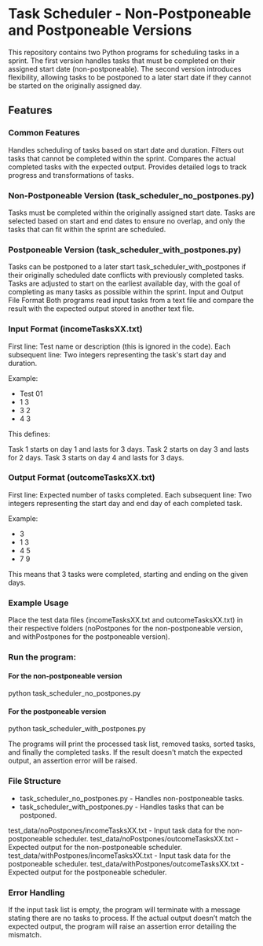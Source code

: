 # Task Scheduler - Non-Postponeable and Postponeable Versions
This repository contains two Python programs for scheduling tasks in a sprint. The first version handles tasks that must be completed on their assigned start date (non-postponeable). The second version introduces flexibility, allowing tasks to be postponed to a later start date if they cannot be started on the originally assigned day.

## Features
### Common Features
Handles scheduling of tasks based on start date and duration.
Filters out tasks that cannot be completed within the sprint.
Compares the actual completed tasks with the expected output.
Provides detailed logs to track progress and transformations of tasks.
### Non-Postponeable Version (task_scheduler_no_postpones.py)
Tasks must be completed within the originally assigned start date.
Tasks are selected based on start and end dates to ensure no overlap, and only the tasks that can fit within the sprint are scheduled.
### Postponeable Version (task_scheduler_with_postpones.py)
Tasks can be postponed to a later start task_scheduler_with_postpones if their originally scheduled date conflicts with previously completed tasks.
Tasks are adjusted to start on the earliest available day, with the goal of completing as many tasks as possible within the sprint.
Input and Output File Format
Both programs read input tasks from a text file and compare the result with the expected output stored in another text file.

### Input Format (incomeTasksXX.txt)
First line: Test name or description (this is ignored in the code).
Each subsequent line: Two integers representing the task's start day and duration.

Example:

* Test 01
* 1 3
* 3 2
* 4 3

This defines:

Task 1 starts on day 1 and lasts for 3 days.
Task 2 starts on day 3 and lasts for 2 days.
Task 3 starts on day 4 and lasts for 3 days.
### Output Format (outcomeTasksXX.txt)
First line: Expected number of tasks completed.
Each subsequent line: Two integers representing the start day and end day of each completed task.

Example:

* 3
* 1 3
* 4 5
* 7 9

This means that 3 tasks were completed, starting and ending on the given days.

### Example Usage
Place the test data files (incomeTasksXX.txt and outcomeTasksXX.txt) in their respective folders (noPostpones for the non-postponeable version, and withPostpones for the postponeable version).

### Run the program:

#### For the non-postponeable version
python task_scheduler_no_postpones.py

#### For the postponeable version
python task_scheduler_with_postpones.py

The programs will print the processed task list, removed tasks, sorted tasks, and finally the completed tasks. If the result doesn't match the expected output, an assertion error will be raised.
### File Structure
* task_scheduler_no_postpones.py - Handles non-postponeable tasks.
* task_scheduler_with_postpones.py - Handles tasks that can be postponed.

test_data/noPostpones/incomeTasksXX.txt - Input task data for the non-postponeable scheduler.
test_data/noPostpones/outcomeTasksXX.txt - Expected output for the non-postponeable scheduler.
test_data/withPostpones/incomeTasksXX.txt - Input task data for the postponeable scheduler.
test_data/withPostpones/outcomeTasksXX.txt - Expected output for the postponeable scheduler.
### Error Handling
If the input task list is empty, the program will terminate with a message stating there are no tasks to process.
If the actual output doesn’t match the expected output, the program will raise an assertion error detailing the mismatch.
